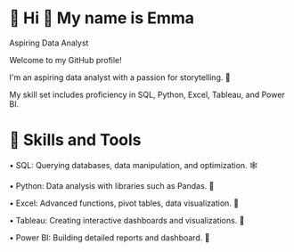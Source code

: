 # 👋 Hi :partying_face: My name is Emma
Aspiring Data Analyst

Welcome to my GitHub profile! 

I'm an aspiring data analyst with a passion for storytelling. 📖

My skill set includes proficiency in SQL, Python, Excel, Tableau, and Power BI. 


# 🚀 Skills and Tools

• SQL: Querying databases, data manipulation, and optimization. 🕸️

• Python: Data analysis with libraries such as Pandas. 🐍

• Excel: Advanced functions, pivot tables, data visualization. 🤖

• Tableau: Creating interactive dashboards and visualizations. 🌻

• Power BI: Building detailed reports and dashboard. 🦐
